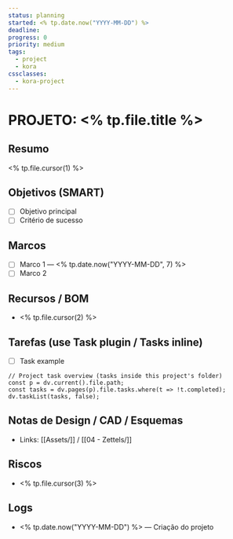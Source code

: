 ```yaml
---
status: planning
started: <% tp.date.now("YYYY-MM-DD") %>
deadline:
progress: 0
priority: medium
tags:
  - project
  - kora
cssclasses:
  - kora-project
---
```


# PROJETO: <% tp.file.title %>

## Resumo
<% tp.file.cursor(1) %>

## Objetivos (SMART)
- [ ] Objetivo principal
- [ ] Critério de sucesso

## Marcos
- [ ] Marco 1 — <% tp.date.now("YYYY-MM-DD", 7) %>
- [ ] Marco 2

## Recursos / BOM
- <% tp.file.cursor(2) %>

## Tarefas (use Task plugin / Tasks inline)
- [ ] Task example

```dataviewjs
// Project task overview (tasks inside this project's folder)
const p = dv.current().file.path;
const tasks = dv.pages(p).file.tasks.where(t => !t.completed);
dv.taskList(tasks, false);
```

## Notas de Design / CAD / Esquemas
- Links: [[Assets/]] / [[04 - Zettels/]]

## Riscos
- <% tp.file.cursor(3) %>

## Logs
- <% tp.date.now("YYYY-MM-DD") %> — Criação do projeto
